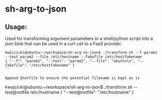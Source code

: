 # sh-arg-to-json

## Usage:

Used for transforming argument parameters to a shell/python script into a json blob that can be used in a curl call to a FaaS provider.

```
kwojcicki@ubuntu:~/workspace/sh-arg-to-json$ ./transform.sh --f param1 --test param2 --file /etc/hostname --fakefile /etc/hostfakename
{ "--f": "param1", "--test": "param2", "--file": "ubuntu\n", "--fakefile": "/etc/hostfakename" }
``

Append @notfile to ensure the potential filename is kept as is
```
kwojcicki@ubuntu:~/workspace/sh-arg-to-json$ ./transform.sh --test@notfile /etc/hostname
{ "--test@notfile": "/etc/hostname" }
```
